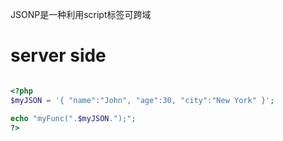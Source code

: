
JSONP是一种利用script标签可跨域

# server side

```php

<?php
$myJSON = '{ "name":"John", "age":30, "city":"New York" }';

echo "myFunc(".$myJSON.");";
?>

```

